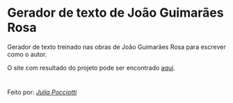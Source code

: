 # Gerador de texto de João Guimarães Rosa

Gerador de texto treinado nas obras de João Guimarães Rosa para escrever como o autor. 

O site com resultado do projeto pode ser encontrado [aqui](http://gerador-texto-guimaraes.herokuapp.com/).

#
Feito por: *[Julia Pocciotti](https://github.com/juliapocciotti)*
